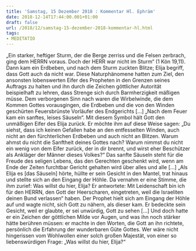 ```yaml
---
title: 'Samstag, 15 Dezember 2018 : Kommentar Hl. Ephräm'
date: 2018-12-14T17:44:00.001+01:00
draft: false
url: /2018/12/samstag-15-dezember-2018-kommentar-hl.html
tags: 
- MEDITATIO
---
```


„Ein starker, heftiger Sturm, der die Berge zerriss und die Felsen zerbrach, ging dem HERRN voraus. Doch der HERR war nicht im Sturm“ (1 Kön 19,11). Dann kam ein Erdbeben, und nach dem Sturm zuckten Blitze; Elija begriff, dass Gott auch da nicht war. Diese Naturphänomene hatten zum Ziel, den ansonsten lobenswerten Eifer des Propheten in den Grenzen seines Auftrags zu halten und ihn durch die Zeichen göttlicher Autorität beispielhaft zu lehren, dass Strenge sich durch Barmherzigkeit mäßigen müsse. Dem verborgenen Sinn nach waren die Wirbelwinde, die dem Kommen Gottes vorausgingen, die Erdbeben und die von den Winden geschürten Feuersbrünste Vorläufer des Endgerichts \[...\] „Nach dem Feuer kam ein sanftes, leises Säuseln“. Mit diesem Symbol hält Gott den unmäßigen Eifer des Elija zurück. Er möchte ihm auf diese Weise sagen: „Du siehst, dass ich keinen Gefallen habe an den entfesselten Winden, auch nicht an den fürchterlichen Erdbeben und auch nicht an Blitzen. Warum ahmst du nicht die Sanftheit deines Gottes nach? Warum nimmst du nicht ein wenig von dem Eifer zurück, der in dir brennt, und wirst eher Beschützer als Ankläger der Männer dieses Volkes?“ Das sanfte Säuseln steht für die Freude des seligen Lebens, das den Gerechten geschenkt wird, wenn am Ende der Zeiten furchtbar Gericht gehalten wird über alles und alle \[...\] „Als Elija es \[das Säuseln\] hörte, hüllte er sein Gesicht in den Mantel, trat hinaus und stellte sich an den Eingang der Höhle. Da vernahm er eine Stimme, die ihm zurief: Was willst du hier, Elija? Er antwortete: Mit Leidenschaft bin ich für den HERRN, den Gott der Heerscharen, eingetreten, weil die Israeliten deinen Bund verlassen“ haben. Der Prophet hielt sich am Eingang der Höhle auf und wagte nicht, sich Gott zu nähern, als dieser kam. Er bedeckte sein Gesicht, weil er glaubte, er sei unwürdig, Gott zu sehen \[...\] Und doch hatte er ein Zeichen der göttlichen Milde vor Augen, und was ihn noch stärker hätte berühren müssen: er machte in den Worten, die Gott an ihn richtete, persönlich die Erfahrung der wunderbaren Güte Gottes. Wer wäre nicht hingerissen vom Wohlwollen einer solch großen Majestät, von einer so liebenswürdigen Frage: „Was willst du hier, Elija?“